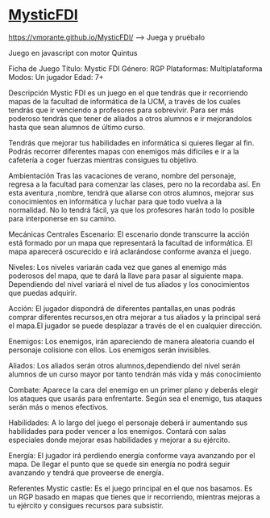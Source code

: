 # [MysticFDI](https://vmorante.github.io/MysticFDI/)
https://vmorante.github.io/MysticFDI/ --> Juega y pruébalo

Juego en javascript con motor Quintus

Ficha de Juego
Título:										Mystic FDI
Género:										RGP
Plataformas:								Multiplataforma
Modos:									    Un jugador
Edad:										7+




Descripción
Mystic FDI es un juego en el que tendrás que ir recorriendo mapas de la facultad de informática de la UCM, a través de los cuales tendrás que ir venciendo a profesores para sobrevivir.
Para ser más poderoso tendrás que tener de aliados a otros alumnos e ir mejorandolos hasta que sean alumnos de último curso.

Tendrás que mejorar tus habilidades en informática si quieres llegar al fin. Podrás recorrer diferentes mapas con enemigos más difíciles e ir a la cafetería a coger fuerzas mientras consigues tu objetivo.



Ambientación
Tras las vacaciones de verano, nombre del personaje, regresa a la facultad para comenzar las clases, pero no la recordaba así. En esta aventura ,nombre, tendrá que aliarse con otros alumnos, mejorar sus conocimientos en informática y luchar para  que todo vuelva a la normalidad. No lo tendrá fácil, ya que los profesores harán todo lo posible para interponerse en su camino.



Mecánicas Centrales
Escenario: El escenario donde transcurre la acción está formado por un mapa que representará la facultad de informática. El mapa aparecerá oscurecido e irá aclarándose conforme avanza el juego. 

Niveles: Los niveles variarán cada vez que ganes al enemigo más poderosos del mapa, que te dará la llave para pasar al siguiente mapa. Dependiendo del nivel variará el nivel de tus aliados y los conocimientos que puedas adquirir.

Acción: El jugador dispondrá de diferentes pantallas,en unas podrás comprar diferentes recursos,en otra mejorar a tus aliados y la principal será el mapa.El jugador se puede desplazar a través de el en cualquier dirección.

Enemigos: Los enemigos, irán apareciendo de manera aleatoria cuando el personaje colisione con ellos. Los enemigos serán invisibles.

Aliados: Los aliados serán otros alumnos,dependiendo del nivel serán alumnos de un curso mayor por tanto tendrán más vida y más conocimiento

Combate: Aparece la cara del enemigo en un primer plano y deberás elegir los ataques que usarás para enfrentarte. Según sea el enemigo, tus ataques serán más o menos efectivos.

Habilidades: A lo largo del juego el personaje deberá ir aumentando sus habilidades para poder vencer a los enemigos. Contará con salas especiales donde mejorar esas habilidades y mejorar a su ejército.

Energía: El jugador irá perdiendo energía conforme vaya avanzando por el mapa. De llegar el punto que se quede sin energía no podrá seguir avanzando y tendrá que proveerse de energía.



Referentes
Mystic castle: Es el juego principal en el que nos basamos. Es un RGP basado en mapas que tienes que ir recorriendo, mientras mejoras a tu ejército y consigues recursos para subsistir.

